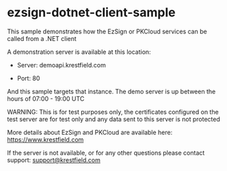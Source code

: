 # ezsign-dotnet-client-sample

This sample demonstrates how the EzSign or PKCloud services can be called from a .NET client

A demonstration server is available at this location:

* Server: demoapi.krestfield.com

* Port: 80

And this sample targets that instance. The demo server is up between the hours of 07:00 - 19:00 UTC

WARNING: This is for test purposes only, the certificates configured on the test server are for test only and any data sent to this server is not protected

More details about EzSign and PKCloud are available here: https://www.krestfield.com

If the server is not available, or for any other questions please contact support: support@krestfield.com
